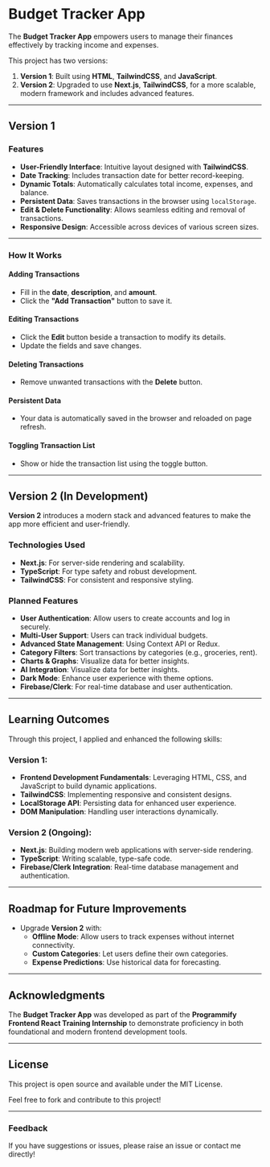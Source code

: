 ﻿# Budget Tracker App

The **Budget Tracker App** empowers users to manage their finances effectively by tracking income and expenses.

This project has two versions:

1. **Version 1**: Built using **HTML**, **TailwindCSS**, and **JavaScript**.
2. **Version 2**: Upgraded to use **Next.js**, **TailwindCSS**, for a more scalable, modern framework and includes advanced features.

---

## Version 1

### Features

- **User-Friendly Interface**: Intuitive layout designed with **TailwindCSS**.
- **Date Tracking**: Includes transaction date for better record-keeping.
- **Dynamic Totals**: Automatically calculates total income, expenses, and balance.
- **Persistent Data**: Saves transactions in the browser using `localStorage`.
- **Edit & Delete Functionality**: Allows seamless editing and removal of transactions.
- **Responsive Design**: Accessible across devices of various screen sizes.

---

### How It Works

#### Adding Transactions

- Fill in the **date**, **description**, and **amount**.
- Click the **"Add Transaction"** button to save it.

#### Editing Transactions

- Click the **Edit** button beside a transaction to modify its details.
- Update the fields and save changes.

#### Deleting Transactions

- Remove unwanted transactions with the **Delete** button.

#### Persistent Data

- Your data is automatically saved in the browser and reloaded on page refresh.

#### Toggling Transaction List

- Show or hide the transaction list using the toggle button.

---

## Version 2 (In Development)

**Version 2** introduces a modern stack and advanced features to make the app more efficient and user-friendly.

### Technologies Used

- **Next.js**: For server-side rendering and scalability.
- **TypeScript**: For type safety and robust development.
- **TailwindCSS**: For consistent and responsive styling.

### Planned Features

- **User Authentication**: Allow users to create accounts and log in securely.
- **Multi-User Support**: Users can track individual budgets.
- **Advanced State Management**: Using Context API or Redux.
- **Category Filters**: Sort transactions by categories (e.g., groceries, rent).
- **Charts & Graphs**: Visualize data for better insights.
- **AI Integration**: Visualize data for better insights.
- **Dark Mode**: Enhance user experience with theme options.
- **Firebase/Clerk**: For real-time database and user authentication.

---

## Learning Outcomes

Through this project, I applied and enhanced the following skills:

### Version 1:

- **Frontend Development Fundamentals**: Leveraging HTML, CSS, and JavaScript to build dynamic applications.
- **TailwindCSS**: Implementing responsive and consistent designs.
- **LocalStorage API**: Persisting data for enhanced user experience.
- **DOM Manipulation**: Handling user interactions dynamically.

### Version 2 (Ongoing):

- **Next.js**: Building modern web applications with server-side rendering.
- **TypeScript**: Writing scalable, type-safe code.
- **Firebase/Clerk Integration**: Real-time database management and authentication.

---

## Roadmap for Future Improvements

- Upgrade **Version 2** with:
  - **Offline Mode**: Allow users to track expenses without internet connectivity.
  - **Custom Categories**: Let users define their own categories.
  - **Expense Predictions**: Use historical data for forecasting.

---

## Acknowledgments

The **Budget Tracker App** was developed as part of the **Programmify Frontend React Training Internship** to demonstrate proficiency in both foundational and modern frontend development tools.

---

## License

This project is open source and available under the MIT License.

Feel free to fork and contribute to this project!

---

### Feedback

If you have suggestions or issues, please raise an issue or contact me directly!
